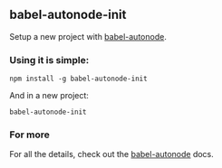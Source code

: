 babel-autonode-init
-------------------

Setup a new project with [babel-autonode](https://www.npmjs.com/package/babel-autonode).

### Using it is simple:

```
npm install -g babel-autonode-init
```

And in a new project:

```
babel-autonode-init
```

### For more

For all the details, check out the [babel-autonode](https://www.npmjs.com/package/babel-autonode) docs.
